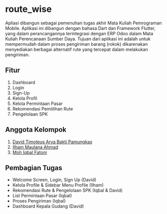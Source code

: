 # route_wise

Apliasi dibangun sebagai pemenuhan tugas akhir Mata Kuliah Pemrograman Mobile. Aplikasi ini dibangun dengan bahasa Dart dan Framework Flutter, yang dalam perancangannya terintegrasi dengan ERP Odoo dalam Mata Kuliah Perencanaan Sumber Daya. Tujuan dari aplikasi ini adalah untuk mempermudah dalam proses pengiriman barang (rokok) dikarenakan menyediakan berbagai alternatif rute yang tercepat dalam melakukan pengiriman.

## Fitur
1) Dashboard
2) Login
3) Sign-Up
4) Kelola Profil
5) Kelola Permintaan Pasar
6) Rekomendasi Pemiilihan Rute
7) Pengelolaan SPK

## Anggota Kelompok
1) [David Timoteus Arya Bakti Pamungkas](https://github.com/DavidTimoteus)
2) [Ilham Maulana Ahmad](https://github.com/Maulanailham289)
3) [Moh Iqbal Fatoni](https://github.com/iqbalfatoni10)

## Pembagian Tugas
- Welcome Screen, Login, Sign Up (David)
- Kelola Profile & Sidebar Menu Profile (Ilham)
- Rekomendasi Rute & Pengelolaan SPK (Iqbal & David)
- List Permintaan Pasar (Iqbal)
- Proses Pengiriman (Iqbal)
- Dashboard Kepala Gudang (David)
